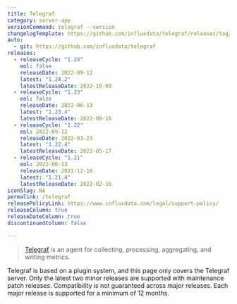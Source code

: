 ```yaml
---
title: Telegraf
category: server-app
versionCommand: telegraf --version
changelogTemplate: https://github.com/influxdata/telegraf/releases/tag/v__LATEST__
auto:
  - git: https://github.com/influxdata/telegraf
releases:
  - releaseCycle: "1.24"
    eol: false
    releaseDate: 2022-09-12
    latest: "1.24.2"
    latestReleaseDate: 2022-10-03
  - releaseCycle: "1.23"
    eol: false
    releaseDate: 2022-06-13
    latest: "1.23.4"
    latestReleaseDate: 2022-08-16
  - releaseCycle: "1.22"
    eol: 2022-09-12
    releaseDate: 2022-03-23
    latest: "1.22.4"
    latestReleaseDate: 2022-05-17
  - releaseCycle: "1.21"
    eol: 2022-06-13
    releaseDate: 2021-12-16
    latest: "1.21.4"
    latestReleaseDate: 2022-02-16
iconSlug: NA
permalink: /telegraf
releasePolicyLink: https://www.influxdata.com/legal/support-policy/
releaseColumn: true
releaseDateColumn: true
discontinuedColumn: false

---
```


> [Telegraf](https://github.com/influxdata/telegraf) is an agent for collecting, processing, aggregating, and writing metrics.

Telegraf is based on a plugin system, and this page only covers the Telegraf server.
Only the latest two minor releases are supported with maintenance patch releases. 
Compatibility is not guaranteed across major releases. Each major release is supported for a minimum of 12 months.
